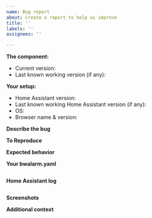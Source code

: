 ```yaml
---
name: Bug report
about: Create a report to help us improve
title: ''
labels: ''
assignees: ''

---
```


<!-- READ THIS FIRST:
  - Make sure you are running the latest version of Home Assistant before reporting an issue: https://github.com/akasma74/Hass-Custom-Alarm/releases
  - Provide as many details as possible. Paste logs, configuration samples and code into the backticks.
-->

**The component:**
 - Current version:
 - Last known working version (if any):

**Your setup:**
 - Home Assistant version:
 - Last known working Home Assistant version (if any):
 - OS:
 - Browser name & version:

**Describe the bug**
<!-- A clear and concise description of what the bug is.-->

**To Reproduce**
<!--
Steps to reproduce the behavior:
1. Go to '...'
2. Click on '....'
3. Scroll down to '....'
4. See error
-->

**Expected behavior**
<!-- A clear and concise description of what you expected to happen. -->

**Your bwalarm.yaml**
<!-- If applicable, paste content of your config to help explain your problem.  -->
```yaml
```

**Home Assistant log**
<!-- If applicable, paste messages from Home assistant log related to your problem here.  -->
```txt
```

**Screenshots**
<!-- If applicable, add screenshots to help explain your problem. -->

**Additional context**
<!-- Add any other context about the problem here.<!--
